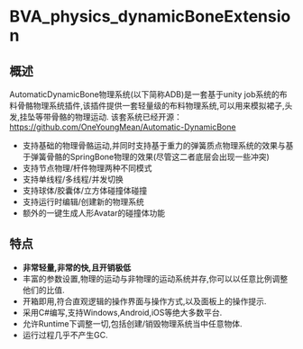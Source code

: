 # BVA_physics_dynamicBoneExtension

## 概述  

AutomaticDynamicBone物理系统(以下简称ADB)是一套基于unity job系统的布料骨骼物理系统插件,该插件提供一套轻量级的布料物理系统,可以用来模拟裙子,头发,挂坠等带骨骼的物理运动.
该套系统已经开源：https://github.com/OneYoungMean/Automatic-DynamicBone  

- 支持基础的物理骨骼运动,并同时支持基于重力的弹簧质点物理系统的效果与基于弹簧骨骼的SpringBone物理的效果(尽管这二者底层会出现一些冲突)  
- 支持节点物理/杆件物理两种不同模式
- 支持单线程/多线程/并发切换
- 支持球体/胶囊体/立方体碰撞体碰撞
- 支持运行时编辑/创建新的物理系统
- 额外的一键生成人形Avatar的碰撞体功能

## 特点

- **非常轻量,非常的快,且开销极低**
- 丰富的参数设置,物理的运动与非物理的运动系统并存,你可以以任意比例调整他们的比值.
- 开箱即用,符合直观逻辑的操作界面与操作方式,以及面板上的操作提示.
- 采用C#编写,支持Windows,Android,iOS等绝大多数平台.
- 允许Runtime下调整一切,包括创建/销毁物理系统当中任意物体.
- 运行过程几乎不产生GC.
